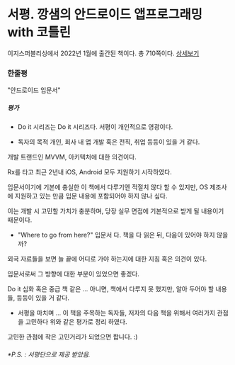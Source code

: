 # 서평. 깡샘의 안드로이드 앱프로그래밍 with 코틀린

이지스퍼블리싱에서 2022년 1월에 출간된 책이다. 총 710쪽이다. [상세보기](http://www.kyobobook.co.kr/product/detailViewKor.laf?ejkGb=KOR&mallGb=KOR&barcode=9791163033301&orderClick=LEa&Kc=)



### 한줄평

"안드로이드 입문서"



##### 평가

- Do it 시리즈는 Do it 시리즈다. 서평이 개인적으로 영광이다.

- 독자의 목적
개인, 회사 내 앱 개발 혹은 전직, 취업 등등이 있을 거 같다.

개발 트랜드인 MVVM, 아키텍처에 대한 의견이다. 

Rx를 타고 최근 2년내 iOS, Android 모두 지원하기 시작하였다. 

입문서이기에 기본에 충실한 이 책에서 다루기엔 적절치 않다 할 수 있지만, OS 제조사에 지원하고 있는 만큼 입문 내용에 포함되어야 하지 않나 싶다. 

이는 개발 시 고민할 가치가 충분하며, 당장 실무 면접에 기본적으로 받게 될 내용이기 때문이다.

- "Where to go from here?"
입문서 다. 책을 다 읽은 뒤, 다음이 있어야 하지 않을까? 

외국 자료들을 보면 늘 끝에 어디로 가야 하는지에 대한 지침 혹은 의견이 있다. 

입문서로써 그 방향에 대한 부분이 있었으면 좋겠다. 

Do it 심화 혹은 중급 책 같은 ... 아니면, 책에서 다루지 못 했지만, 알아 두어야 할 내용들, 등등이 있을 거 같다.

- 서평을 마치며 ... 
이 책을 주목하는 독자들, 저자의 다음 책을 위해서 여러가지 관점을 고민하다 위와 같은 평가로 정리 하였다. 

고민한 관점에 작은 고민거리가 되었으면 합니다. :)



###### *P.S. : 서평단으로 제공 받았음. 
